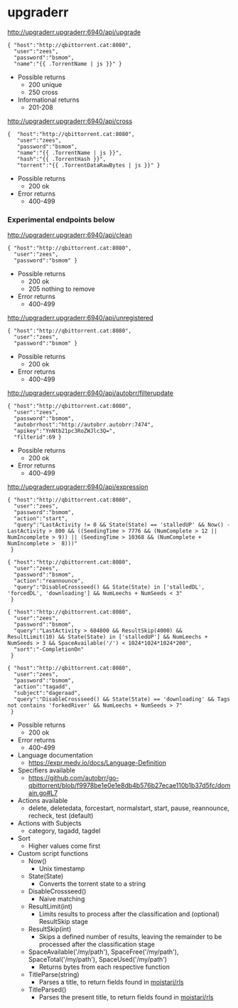 # upgraderr

http://upgraderr.upgraderr:6940/api/upgrade
```
{ "host":"http://qbittorrent.cat:8080",
  "user":"zees",
  "password":"bsmom",
  "name":"{{ .TorrentName | js }}" }
```

* Possible returns
  * 200 unique
  * 250 cross
* Informational returns
  * 201-208

http://upgraderr.upgraderr:6940/api/cross
```
{  "host":"http://qbittorrent.cat:8080",
   "user":"zees",
   "password":"bsmom",
   "name":"{{ .TorrentName | js }}",
   "hash":"{{ .TorrentHash }}",
   "torrent":"{{ .TorrentDataRawBytes | js }}" }
```

* Possible returns
  * 200 ok
* Error returns
  * 400-499

### Experimental endpoints below
http://upgraderr.upgraderr:6940/api/clean
```
{ "host":"http://qbittorrent.cat:8080",
  "user":"zees",
  "password":"bsmom" }
```

* Possible returns
  * 200 ok
  * 205 nothing to remove
* Error returns
  * 400-499

http://upgraderr.upgraderr:6940/api/unregistered
```
{ "host":"http://qbittorrent.cat:8080",
  "user":"zees",
  "password":"bsmom" }
```

* Possible returns
  * 200 ok
* Error returns
  * 400-499

http://upgraderr.upgraderr:6940/api/autobrr/filterupdate
```
{ "host":"http://qbittorrent.cat:8080",
  "user":"zees",
  "password":"bsmom",
  "autobrrhost":"http://autobrr.autobrr:7474", 
  "apikey":"YnNtb21pc3RoZWJlc3Q=",
  "filterid":69 }
```

* Possible returns
  * 200 ok
* Error returns
  * 400-499

http://upgraderr.upgraderr:6940/api/expression
```
{ "host":"http://qbittorrent.cat:8080",
  "user":"zees",
  "password":"bsmom",
  "action":"start",
  "query":"LastActivity != 0 && State(State) == 'stalledUP' && Now() - LastActivity > 800 && ((SeedingTime > 7776 && (NumComplete > 12 || NumIncomplete > 9)) || (SeedingTime > 10368 && (NumComplete + NumIncomplete >  8)))"
 }
```

```
{ "host":"http://qbittorrent.cat:8080",
  "user":"zees",
  "password":"bsmom",
  "action":"reannounce",
  "query":"DisableCrossseed() && State(State) in ['stalledDL', 'forcedDL', 'downloading'] && NumLeechs + NumSeeds < 3"
 }
```

```
{ "host":"http://qbittorrent.cat:8080",
  "user":"zees",
  "password":"bsmom",
  "query":"LastActivity > 604800 && ResultSkip(4000) && ResultLimit(10) && State(State) in ['stalledUP'] && NumLeechs + NumSeeds > 3 && SpaceAvailable('/') < 1024*1024*1024*200",
  "sort":"-CompletionOn"
 }
```

```
{ "host":"http://qbittorrent.cat:8080",
  "user":"zees",
  "password":"bsmom",
  "action":"tagadd",
  "subject":"dageraad",
  "query":"DisableCrossseed() && State(State) == 'downloading' && Tags not contains 'forkedRiver' && NumLeechs + NumSeeds > 7"
 }
```

* Possible returns
  * 200 ok
* Error returns
  * 400-499
* Language documentation
  * https://expr.medv.io/docs/Language-Definition
* Specifiers available
  * https://github.com/autobrr/go-qbittorrent/blob/f9978be1e0e1e8db4b576b27ecae110b1b37d5fc/domain.go#L7
* Actions available
  * delete, deletedata, forcestart, normalstart, start, pause, reannounce, recheck, test (default)
* Actions with Subjects
  * category, tagadd, tagdel
* Sort
  * Higher values come first
* Custom script functions
  * Now()
      - Unix timestamp
  * State(State)
      - Converts the torrent state to a string
  * DisableCrossseed()
      - Naive matching
  * ResultLimit(int)
      - Limits results to process after the classification and (optional) ResultSkip stage
  * ResultSkip(int)
      - Skips a defined number of results, leaving the remainder to be processed after the classification stage
  * SpaceAvailable('/my/path'), SpaceFree('/my/path'), SpaceTotal('/my/path'), SpaceUsed('/my/path')
      - Returns bytes from each respective function
  * TitleParse(string)
      - Parses a title, to return fields found in [moistari/rls](https://github.com/moistari/rls/blob/v0.5.9/rls.go#L22)
  * TitleParsed()
      - Parses the present title, to return fields found in [moistari/rls](https://github.com/moistari/rls/blob/v0.5.9/rls.go#L22)
 
<!-- end of the list -->
